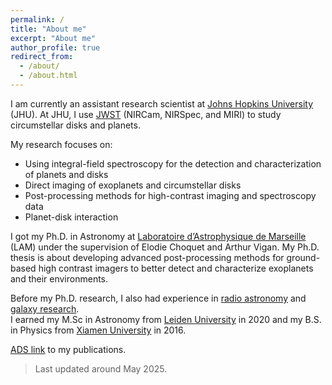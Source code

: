 ```yaml
---
permalink: /
title: "About me"
excerpt: "About me"
author_profile: true
redirect_from: 
  - /about/
  - /about.html
---
```


I am currently an assistant research scientist at [Johns Hopkins University](https://physics-astronomy.jhu.edu) (JHU). At JHU, I use [JWST](https://webb.nasa.gov) (NIRCam, NIRSpec, and MIRI) to study circumstellar disks and planets. 

My research focuses on:
* Using integral-field spectroscopy for the detection and characterization of planets and disks
* Direct imaging of exoplanets and circumstellar disks
* Post-processing methods for high-contrast imaging and spectroscopy data
* Planet-disk interaction 

I got my Ph.D. in Astronomy at [Laboratoire d’Astrophysique de Marseille](https://www.lam.fr/?lang=en) (LAM) under the supervision of Elodie Choquet and Arthur Vigan. My Ph.D. thesis is about developing advanced post-processing methods for ground-based high contrast imagers to better detect and characterize exoplanets and their environments.

Before my Ph.D. research, I also had experience in [radio astronomy](https://ui.adsabs.harvard.edu/abs/2020A%26A...636A...3X/abstract) and [galaxy research](https://ui.adsabs.harvard.edu/abs/2016ApJ...824L..17X/abstract).  
I earned my M.Sc in Astronomy from [Leiden University](https://www.universiteitleiden.nl/en/science/astronomy) in 2020 and my B.S. in Physics from [Xiamen University](https://en.xmu.edu.cn) in 2016. 

[ADS link](https://ui.adsabs.harvard.edu/search/p_=0&q=orcid%3A0000-0002-6318-0104&sort=date%20desc%2C%20bibcode%20desc) to my publications.

> Last updated around May 2025.